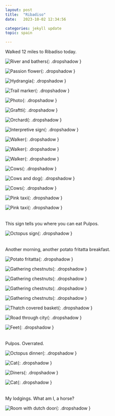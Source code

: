 ```yaml
---
layout: post
title:  "Ribadiso"
date:   2023-10-02 12:34:56

categories: jekyll update
topic: spain

---
```


Walked 12 miles to Ribadiso today.

![River and bathers](/images/spain/2023-10-02/A/image0.jpeg){: .dropshadow }

![Passion flower](/images/spain/2023-10-02/A/image1.jpeg){: .dropshadow }

![Hydrangia](/images/spain/2023-10-02/A/image2.jpeg){: .dropshadow }

![Trail marker](/images/spain/2023-10-02/A/image3.jpeg){: .dropshadow }

![Photo](/images/spain/2023-10-02/A/image4.jpeg){: .dropshadow }

![Graftti](/images/spain/2023-10-02/B/image0.jpeg){: .dropshadow }

![Orchard](/images/spain/2023-10-02/B/image1.jpeg){: .dropshadow }

![Interpretive sign](/images/spain/2023-10-02/B/image2.jpeg){: .dropshadow }

![Walker](/images/spain/2023-10-02/B/image3.jpeg){: .dropshadow }

![Walker](/images/spain/2023-10-02/B/image4.jpeg){: .dropshadow }

![Walker](/images/spain/2023-10-02/B/image5.jpeg){: .dropshadow }

![Cows](/images/spain/2023-10-02/C/image2.jpeg){: .dropshadow }

![Cows and dog](/images/spain/2023-10-02/C/image1.jpeg){: .dropshadow }

![Cows](/images/spain/2023-10-02/C/image0.jpeg){: .dropshadow }

![Pink taxi](/images/spain/2023-10-02/C/image3.jpeg){: .dropshadow }

![Pink taxi](/images/spain/2023-10-02/C/image4.jpeg){: .dropshadow }
<br><br><br>
This sign tells you where you can eat Pulpos.

![Octopus sign](/images/spain/2023-10-02/D/image1.jpeg){: .dropshadow }
<br><br><br>
Another morning, another potato fritatta breakfast.

![Potato fritatta](/images/spain/2023-10-02/D/image2.jpeg){: .dropshadow }

![Gathering chestnuts](/images/spain/2023-10-02/D/image3.jpeg){: .dropshadow }

![Gathering chestnuts](/images/spain/2023-10-02/D/image4.jpeg){: .dropshadow }

![Gathering chestnuts](/images/spain/2023-10-02/D/image5.jpeg){: .dropshadow }

![Gathering chestnuts](/images/spain/2023-10-02/D/image6.jpeg){: .dropshadow }

![Thatch covered basket](/images/spain/2023-10-02/D/image7.jpeg){: .dropshadow }

![Road through city](/images/spain/2023-10-02/E/image4.jpeg){: .dropshadow }

![Feet](/images/spain/2023-10-02/G/image0.jpeg){: .dropshadow }
<br><br><br>
Pulpos.  Overrated.

![Octopus dinner](/images/spain/2023-10-02/H/image0.jpeg){: .dropshadow }

![Cat](/images/spain/2023-10-02/H/image1.jpeg){: .dropshadow }

![Diners](/images/spain/2023-10-02/H/image2.jpeg){: .dropshadow }

![Cat](/images/spain/2023-10-02/J/image0.jpeg){: .dropshadow }
<br><br><br>
My lodgings.  What am I, a horse?

![Room with dutch door](/images/spain/2023-10-02/J/image1.jpeg){: .dropshadow }
